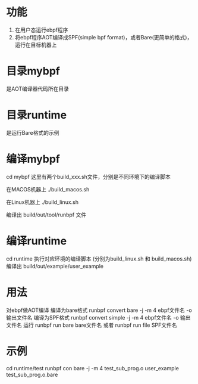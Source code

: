# 功能
  1. 在用户态运行ebpf程序
  2. 将ebpf程序AOT编译成SPF(simple bpf format)，或者Bare(更简单的格式)，运行在目标机器上

# 目录mybpf
  是AOT编译器代码所在目录
  
# 目录runtime
  是运行Bare格式的示例

# 编译mybpf
  cd mybpf
  这里有两个build_xxx.sh文件，分别是不同环境下的编译脚本
  
  在MACOS机器上
  ./build_macos.sh
  
  在Linux机器上
  ./build_linux.sh
  
  编译出 build/out/tool/runbpf 文件

# 编译runtime
  cd runtime
  执行对应环境的编译脚本 (分别为build_linux.sh 和 build_macos.sh)
  编译出 build/out/example/user_example

# 用法
  对ebpf做AOT编译
    编译为bare格式
    runbpf convert bare -j -m 4 ebpf文件名 -o 输出文件名
    编译为SPF格式
    runbpf convert simple -j -m 4 ebpf文件名 -o 输出文件名
  运行
    runbpf run bare bare文件名
    或者
    runbpf run file SPF文件名

# 示例
  cd runtime/test
  runbpf con bare -j -m 4 test_sub_prog.o
  user_example test_sub_prog.o.bare



  
